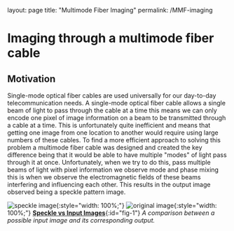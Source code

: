 layout: page
title: "Multimode Fiber Imaging"
permalink: /MMF-imaging

# Imaging through a multimode fiber cable 
## Motivation
Single-mode optical fiber cables are used universally for our day-to-day telecommunication needs. A single-mode optical fiber cable allows a single beam of  light to pass through the cable at a time this means we can only encode one pixel of image information on a beam to be transmitted through a cable at a time. This is unfortunately quite inefficient and means that getting one image from one location to another would require using large numbers of these cables. To find a more efficient approach to solving this problem a multimode fiber cable was designed and created the key difference being that it would be able to have multiple "modes" of light pass through it at once. Unfortunately, when we try to do this, pass multiple  beams of light with pixel information we observe mode and phase mixing this is when we observe the electromagnetic fields of these beams interfering and influencing each other. This results in the output image observed being a speckle pattern image.




![speckle image]({{EugeneSegbefia.github.io}}/figures/Speckle_pattern.png){:style="width: 100%;"}
![original image]({{EugeneSegbefia.github.io}}/figures/originalImage.png){:style="width: 100%;"}
[**Speckle vs Input Images**](#fig-1){:id="fig-1"}
*A comparison between a possible input image and its corresponding output.*
